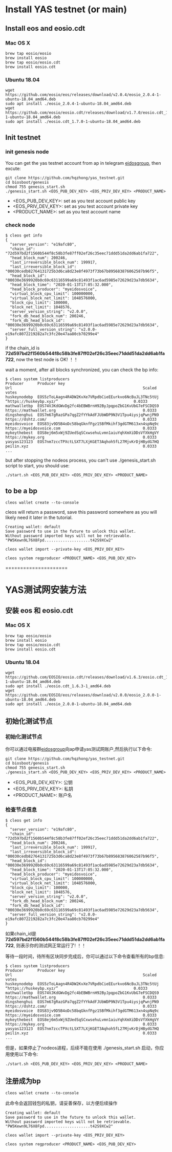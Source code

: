 # Install YAS testnet (or main)

## Install eos and eosio.cdt
### Mac OS X
```shell
brew tap eosio/eosio
brew install eosio
brew tap eosio/eosio.cdt
brew install eosio.cdt
```

### Ubuntu 18.04
```shell
wget https://github.com/eosio/eos/releases/download/v2.0.4/eosio_2.0.4-1-ubuntu-18.04_amd64.deb
sudo apt install ./eosio_2.0.4-1-ubuntu-18.04_amd64.deb
wget https://github.com/eosio/eosio.cdt/releases/download/v1.7.0/eosio.cdt_1.7.0-1-ubuntu-18.04_amd64.deb
sudo apt install ./eosio.cdt_1.7.0-1-ubuntu-18.04_amd64.deb
```

## Init testnet
### init genesis node
You can get the yas testnet account from ap in telegram [eidosgroup](https://t.me/eidosgroup), then excute:
```shell
git clone https://github.com/hqzhong/yas_testnet.git
cd biosboot/genesis
chmod 755 genesis_start.sh
./genesis_start.sh <EOS_PUB_DEV_KEY> <EOS_PRIV_DEV_KEY> <PRODUCT_NAME>
```

- <EOS_PUB_DEV_KEY>: set as you test account public key
- <EOS_PRIV_DEV_KEY>: set as you test account private key
- <PRODUCT_NAME>: set as you test account name

### check node
```shell
$ cleos get info
{
  "server_version": "e19afc80",
  "chain_id": "72d597bd2f1560b544f8c58b3fe87ff02ef26c35eec71ddd51da2dd6ab1fa722",
  "head_block_num": 200246,
  "last_irreversible_block_num": 199917,
  "last_irreversible_block_id": "00030cedb82764131725b3d6ca8d23e8f4973f73b67b895683876062587b96f5",
  "head_block_id": "00030e3699920b0c69c63116599a69c81493f1ac6ad5985e72629d23a7db5634",
  "head_block_time": "2020-01-13T17:05:32.000",
  "head_block_producer": "myeidosvoice",
  "virtual_block_cpu_limit": 100000000,
  "virtual_block_net_limit": 1048576000,
  "block_cpu_limit": 100000,
  "block_net_limit": 1048576,
  "server_version_string": "v2.0.0",
  "fork_db_head_block_num": 200246,
  "fork_db_head_block_id": "00030e3699920b0c69c63116599a69c81493f1ac6ad5985e72629d23a7db5634",
  "server_full_version_string": "v2.0.0-e19afc8072219282a7c3fc20e47aa80cb70299e4"
}
```
if the chain_id is __72d597bd2f1560b544f8c58b3fe87ff02ef26c35eec71ddd51da2dd6ab1fa722__, now the test node is OK! ！！

wait a moment, after all blocks synchronized, you can check the bp info:
```
$ cleos system listproducers
Producer      Producer key                                              Url                                                         Scaled votes
huskeynodebp  EOS5zToLAagn4R4DW2KvXe7VRpdbCieEEurkvo6NcBuJL3TNc5tUj     “https://huskeybp.xyz/”                                 0.0333
mathwalletbp  EOS74VJKdGWvDg2fc4bEBWBrnH92ByJpqpoZbG1KvUbG7eFSCDQS9     https://mathwallet.org                                      0.0333
dingshenghui  EOS7m67gRazGPa7qgZ2fYYkAdFJUbWDP9N3V1Tpu4iysjqPwnjPN9     https://dshtz.com/                                          0.0333
myeidosvoice  EOS83jv9D5B4oDc58bqGknfFgz15BfMkihf3gdGTM613xn4spNq9c     https://myeidosvoice.com                                    0.0333
mykeythebest  EOS8ej6m5xWj9ZUedSqSCxwsehuLvmn1aiuYqhXmXiDDsVfXkHgVY     https://mykey.org                                           0.0333
yasyas123123  EOS7nm7zccTPXctLSXT7LXjKGET3Aqhoh5fL27MjvKrDjHBydG7HQ     peilin.xyz                                                  0.0333
...
```

but after stopping the nodeos process, you can't use ./genesis_start.sh script to start, you should use:
```shell
./start.sh <EOS_PUB_DEV_KEY> <EOS_PRIV_DEV_KEY> <PRODUCT_NAME>
```

## to be a bp
```shell
cleos wallet create --to-console
```
cleos will return a password, save this password somewhere as you will likely need it later in the tutorial.
```
Creating wallet: default
Save password to use in the future to unlock this wallet.
Without password imported keys will not be retrievable.
"PW5Kewn9L76X8Fpd....................t42S9XCw2"
```

```shell
cleos wallet import --private-key <EOS_PRIV_DEV_KEY>
```

```shell
cleos system regproducer <PRODUCT_NAME> <EOS_PUB_DEV_KEY>
```

=====================

# YAS测试网安装方法 

## 安装 eos 和 eosio.cdt
### Mac OS X
```shell
brew tap eosio/eosio
brew install eosio
brew tap eosio/eosio.cdt
brew install eosio.cdt
```

### Ubuntu 18.04
```shell
wget https://github.com/EOSIO/eosio.cdt/releases/download/v1.6.3/eosio.cdt_1.6.3-1-ubuntu-18.04_amd64.deb
sudo apt install ./eosio.cdt_1.6.3-1_amd64.deb
wget https://github.com/EOSIO/eos/releases/download/v2.0.0/eosio_2.0.0-1-ubuntu-18.04_amd64.deb
sudo apt install ./eosio_2.0.0-1-ubuntu-18.04_amd64.deb
```

## 初始化测试节点
### 初始化测试节点
你可以通过电报群[eidosgroup](https://t.me/eidosgroup)向ap申请yas测试网账户,然后执行以下命令:
```shell
git clone https://github.com/hqzhong/yas_testnet.git
cd biosboot/genesis
chmod 755 genesis_start.sh
./genesis_start.sh <EOS_PUB_DEV_KEY> <EOS_PRIV_DEV_KEY> <PRODUCT_NAME>
```

- <EOS_PUB_DEV_KEY>: 公钥
- <EOS_PRIV_DEV_KEY>: 私钥
- <PRODUCT_NAME>: 账户名

### 检查节点信息
```shell
$ cleos get info
{
  "server_version": "e19afc80",
  "chain_id": "72d597bd2f1560b544f8c58b3fe87ff02ef26c35eec71ddd51da2dd6ab1fa722",
  "head_block_num": 200246,
  "last_irreversible_block_num": 199917,
  "last_irreversible_block_id": "00030cedb82764131725b3d6ca8d23e8f4973f73b67b895683876062587b96f5",
  "head_block_id": "00030e3699920b0c69c63116599a69c81493f1ac6ad5985e72629d23a7db5634",
  "head_block_time": "2020-01-13T17:05:32.000",
  "head_block_producer": "myeidosvoice",
  "virtual_block_cpu_limit": 100000000,
  "virtual_block_net_limit": 1048576000,
  "block_cpu_limit": 100000,
  "block_net_limit": 1048576,
  "server_version_string": "v2.0.0",
  "fork_db_head_block_num": 200246,
  "fork_db_head_block_id": "00030e3699920b0c69c63116599a69c81493f1ac6ad5985e72629d23a7db5634",
  "server_full_version_string": "v2.0.0-e19afc8072219282a7c3fc20e47aa80cb70299e4"
}
```
如果chain_id是 __72d597bd2f1560b544f8c58b3fe87ff02ef26c35eec71ddd51da2dd6ab1fa722__, 则表示你的测试网正常运行了! ！！

等待一段时间，待所有区块同步完成后，你可以通过以下命令查看所有的bp信息:
```
$ cleos system listproducers
Producer      Producer key                                              Url                                                         Scaled votes
huskeynodebp  EOS5zToLAagn4R4DW2KvXe7VRpdbCieEEurkvo6NcBuJL3TNc5tUj     “https://huskeybp.xyz/”                                 0.0333
mathwalletbp  EOS74VJKdGWvDg2fc4bEBWBrnH92ByJpqpoZbG1KvUbG7eFSCDQS9     https://mathwallet.org                                      0.0333
dingshenghui  EOS7m67gRazGPa7qgZ2fYYkAdFJUbWDP9N3V1Tpu4iysjqPwnjPN9     https://dshtz.com/                                          0.0333
myeidosvoice  EOS83jv9D5B4oDc58bqGknfFgz15BfMkihf3gdGTM613xn4spNq9c     https://myeidosvoice.com                                    0.0333
mykeythebest  EOS8ej6m5xWj9ZUedSqSCxwsehuLvmn1aiuYqhXmXiDDsVfXkHgVY     https://mykey.org                                           0.0333
yasyas123123  EOS7nm7zccTPXctLSXT7LXjKGET3Aqhoh5fL27MjvKrDjHBydG7HQ     peilin.xyz                                                  0.0333
...
```

但是，如果停止了nodeos进程，后续不能在使用 ./genesis_start.sh 启动，你应用使用以下命令:
```shell
./start.sh <EOS_PUB_DEV_KEY> <EOS_PRIV_DEV_KEY> <PRODUCT_NAME>
```

## 注册成为bp
```shell
cleos wallet create --to-console
```
此命令会返回钱包的私钥，请妥善保存，以方便后续操作
```
Creating wallet: default
Save password to use in the future to unlock this wallet.
Without password imported keys will not be retrievable.
"PW5Kewn9L76X8Fpd....................t42S9XCw2"
```

```shell
cleos wallet import --private-key <EOS_PRIV_DEV_KEY>
```

```shell
cleos system regproducer <PRODUCT_NAME> <EOS_PUB_DEV_KEY>
```



